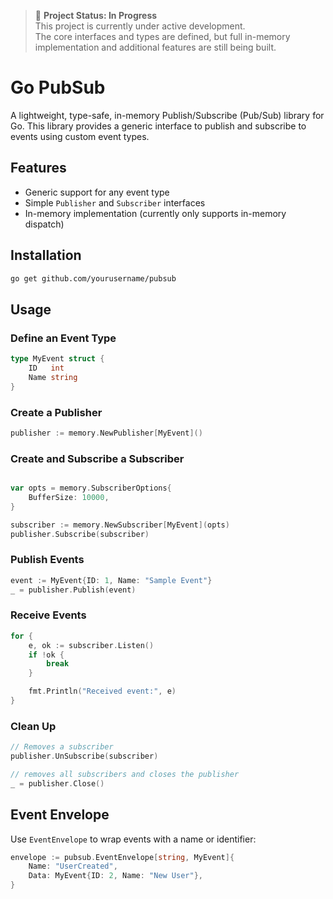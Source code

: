 > 🚧 **Project Status: In Progress**  
> This project is currently under active development.  
> The core interfaces and types are defined, but full in-memory implementation and additional features are still being built.  

# Go PubSub

A lightweight, type-safe, in-memory Publish/Subscribe (Pub/Sub) library for Go. This library provides a generic interface to publish and subscribe to events using custom event types.

## Features

- Generic support for any event type
- Simple `Publisher` and `Subscriber` interfaces
- In-memory implementation (currently only supports in-memory dispatch)

## Installation

```bash
go get github.com/yourusername/pubsub
````

## Usage

### Define an Event Type

```go
type MyEvent struct {
	ID   int
	Name string
}
```

### Create a Publisher

```go
publisher := memory.NewPublisher[MyEvent]()
```

### Create and Subscribe a Subscriber

```go

var opts = memory.SubscriberOptions{
	BufferSize: 10000,
}

subscriber := memory.NewSubscriber[MyEvent](opts)
publisher.Subscribe(subscriber)
```

### Publish Events

```go
event := MyEvent{ID: 1, Name: "Sample Event"}
_ = publisher.Publish(event)
```

### Receive Events

```go
for {
    e, ok := subscriber.Listen()
    if !ok {
        break
    }

    fmt.Println("Received event:", e)
}
```

### Clean Up

```go
// Removes a subscriber
publisher.UnSubscribe(subscriber)

// removes all subscribers and closes the publisher 
_ = publisher.Close()
```

## Event Envelope

Use `EventEnvelope` to wrap events with a name or identifier:

```go
envelope := pubsub.EventEnvelope[string, MyEvent]{
	Name: "UserCreated",
	Data: MyEvent{ID: 2, Name: "New User"},
}
```
